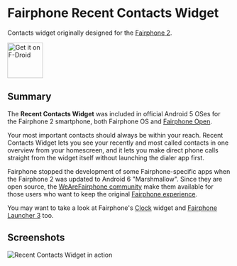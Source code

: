 # Fairphone Recent Contacts Widget

Contacts widget originally designed for the [Fairphone 2][fairphone2].

<a href="https://f-droid.org/packages/community.fairphone.mycontacts/" target="_blank">
  <img src="https://f-droid.org/badge/get-it-on.png" alt="Get it on F-Droid" height="80"/>
</a>

## Summary

The **Recent Contacts Widget** was included in official Android 5 OSes for the Fairphone 2 smartphone, both Fairphone OS and [Fairphone Open][fairphone-open].

Your most important contacts should always be within your reach. Recent Contacts Widget lets you see your recently and most called contacts in one overview from your homescreen, and it lets you make direct phone calls straight from the widget itself without launching the dialer app first.

Fairphone stopped the development of some Fairphone-specific apps when the Fairphone 2 was updated to Android 6 "Marshmallow". Since they are open source, the [WeAreFairphone community][wearefairphone] make them available for those users who want to keep the original [Fairphone experience][fairphone-experience].

You may want to take a look at Fairphone's [Clock][wearefairphone-clock] widget and [Fairphone Launcher 3][wearefairphone-launcher] too.

## Screenshots

![Recent Contacts Widget in action](https://www.fairphone.com/wp-content/uploads/2016/01/Contacts3.gif)



[fairphone2]: https://en.wikipedia.org/wiki/Fairphone_2 "Fairphone 2 - Wikipedia"
[fairphone2-features]: https://www.fairphone.com/en/2016/01/07/software-features-fairphone-2/ "Software features of the Fairphone 2 - Fairphone"
[fairphone-open]: https://code.fairphone.com/projects/fp-osos/ "Fairphone Open — FAIRPHONE open source  documentation"
[fairphone-experience]: https://medium.com/@impossible_labs/fairphone-designing-a-fair-experience-76725e9514e8 "Fairphone, designing a fair experience – Impossible Labs – Medium"
[wearefairphone]: https://github.com/WeAreFairphone "WeAreFairphone on GitHub"
[wearefairphone-clock]: https://github.com/WeAreFairphone/android_packages_apps_ClockWidget/
[wearefairphone-launcher]: https://github.com/WeAreFairphone/android_packages_apps_FairphoneLauncher3/

